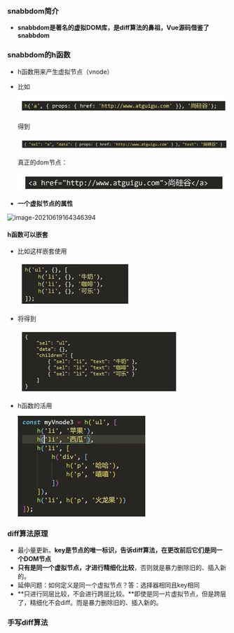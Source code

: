 ### snabbdom简介

- **snabbdom是著名的虚拟DOM库，是diff算法的鼻祖，Vue源码借鉴了snabbdom**

### snabbdom的h函数

- h函数用来产生虚拟节点（vnode）

- 比如

  ![image-20210619164212043](README.assets/image-20210619164212043.png)

  得到

  ![image-20210619164227292](README.assets\image-20210619164227292.png)

  真正的dom节点：

  

  ![image-20210619164259596](README.assets\image-20210619164259596.png)

- **一个虚拟节点的属性**

![image-20210619164346394](G:\vue\源码\虚拟DOM和diff算法\README.assets\image-20210619164346394.png)

#### h函数可以嵌套

- 比如这样嵌套使用

  ![image-20210619165850050](README.assets\image-20210619165850050.png)

- 将得到

  ![image-20210619165908003](README.assets\image-20210619165908003.png)


- h函数的活用

  ![image-20210619170620987](README.assets\image-20210619170620987.png)

  

### diff算法原理

- 最小量更新。**key是节点的唯一标识，告诉diff算法，在更改前后它们是同一个DOM节点**
- **只有是同一个虚拟节点，才进行精细化比较**，否则就是暴力删除旧的、插入新的。
- 延伸问题：如何定义是同一个虚拟节点？答：选择器相同且key相同
- **只进行同层比较，不会进行跨层比较。**即使是同一片虚拟节点，但是跨层了，精细化不会diff。而是暴力删除旧的、插入新的。

### 手写diff算法
